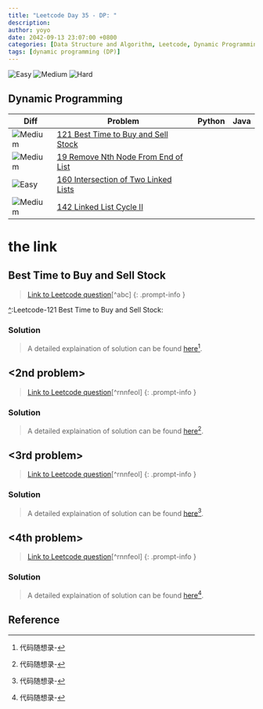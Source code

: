 ```yaml
---
title: "Leetcode Day 35 - DP: "
description: 
author: yoyo
date: 2042-09-13 23:07:00 +0800
categories: [Data Structure and Algorithm, Leetcode, Dynamic Programming]
tags: [dynamic programming (DP)]
---
```


![Easy](https://img.shields.io/badge/Easy-brightgreen) 
![Medium](https://img.shields.io/badge/Medium-yellow)
![Hard](https://img.shields.io/badge/Hard-red)

## Dynamic Programming

| Diff                                                                                                | Problem                                                                                 | Python | Java |
|-----------------------------------------------------------------------------------------------------|-----------------------------------------------------------------------------------------|--------|------|
| ![Medium](https://img.shields.io/badge/Medium-yellow)                                               | [121 Best Time to Buy and Sell Stock](#best-time-to-buy-and-sell-stock)                                          |        |      |
| ![Medium](https://img.shields.io/badge/Medium-yellow)                                               | [19 Remove Nth Node From End of List](#the-link)                |        |      |
| ![Easy](https://img.shields.io/badge/Easy-brightgreen)                                              | [160 Intersection of Two Linked Lists](#the-link)               |        |      |
| ![Medium](https://img.shields.io/badge/Medium-yellow)                                               | [142 Linked List Cycle II](#the-link)                                       |        |      |

# the link

## Best Time to Buy and Sell Stock

> [Link to Leetcode question](https://leetcode.com/problems/swap-nodes-in-pairs/description/)[^abc]
{: .prompt-info }

[^]:Leetcode-121 Best Time to Buy and Sell Stock: 

### Solution

> A detailed explaination of solution can be found [here](https://programmercarl.com/0151.翻转字符串里的单词.html)[^Solution].

[^Solution]:代码随想录-


## <2nd problem>

> [Link to Leetcode question](https://leetcode.com/problems/remove-nth-node-from-end-of-list/description/)[^rnnfeol]
{: .prompt-info }

[^]:Leetcode-

### Solution

> A detailed explaination of solution can be found [here](https://programmercarl.com/0151.翻转字符串里的单词.html)[^Solution].

[^Solution]:代码随想录-

## <3rd problem>

> [Link to Leetcode question](https://leetcode.com/problems/remove-nth-node-from-end-of-list/description/)[^rnnfeol]
{: .prompt-info }

[^]:Leetcode-

### Solution

> A detailed explaination of solution can be found [here](https://programmercarl.com/0151.翻转字符串里的单词.html)[^Solution].

[^Solution]:代码随想录-

## <4th problem>

> [Link to Leetcode question](https://leetcode.com/problems/remove-nth-node-from-end-of-list/description/)[^rnnfeol]
{: .prompt-info }

[^]:Leetcode-

### Solution

> A detailed explaination of solution can be found [here](https://programmercarl.com/0151.翻转字符串里的单词.html)[^Solution].

[^Solution]:代码随想录-






## Reference



